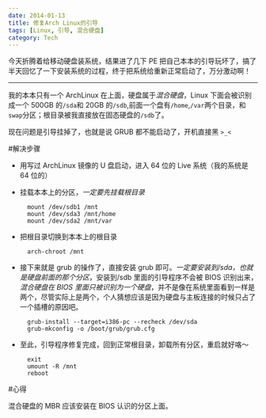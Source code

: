```yaml
---
date: 2014-01-13
title: 修复Arch Linux的引导
tags: [Linux, 引导, 混合硬盘]
category: Tech
---
```


今天折腾着给移动硬盘装系统，结果进了几下 PE 把自己本本的引导玩坏了，搞了半天回忆了一下安装系统的过程，终于把系统给重新正常启动了，万分激动啊！

---

我的本本只有一个 ArchLinux 在上面，硬盘属于*混合硬盘*，Linux 下面会被识别成一个 500GB 的`/sda`和 20GB 的`/sdb`,前面一个盘有`/home`,`/var`两个目录，和`swap`分区；根目录被我直接放在固态硬盘的`/sdb`了。

现在问题是引导挂掉了，也就是说 GRUB 都不能启动了，开机直接黑 `>_<`

#解决步骤

-   用写过 ArchLinux 镜像的 U 盘启动，进入 64 位的 Live 系统（我的系统是 64 位的）
-   挂载本本上的分区，_一定要先挂载根目录_

          mount /dev/sdb1 /mnt
          mount /dev/sda3 /mnt/home
          mount /dev/sda2 /mnt/var

-   把根目录切换到本本上的根目录

          arch-chroot /mnt

-   接下来就是 grub 的操作了，直接安装 grub 即可。_一定要安装到/sda，也就是硬盘前面的那个分区_，安装到/sdb 里面的引导程序不会被 BIOS 识别出来，_混合硬盘在 BIOS 里面只被识别为一个硬盘_，并不是像在系统里面看到一样是两个，尽管实际上是两个，个人猜想应该是因为硬盘与主板连接的时候只占了一个插槽的原因吧。

          grub-install --target=i386-pc --recheck /dev/sda
          grub-mkconfig -o /boot/grub/grub.cfg

-   至此，引导程序修复完成，回到正常根目录，卸载所有分区，重启就好咯～

          exit
          umount -R /mnt
          reboot

#心得

混合硬盘的 MBR 应该安装在 BIOS 认识的分区上面。
